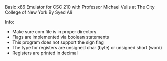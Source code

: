 Basic x86 Emulator for CSC 210 with Professor Michael Vulis at The City College of New York
By Syed Ali 

Info: 
- Make sure com file is in proper directory
- Flags are implemented via boolean statements
- This program does not support the sign flag
- The type for registers are unsigned char (byte) or unsigned short (word)
- Registers are printed in decimal

